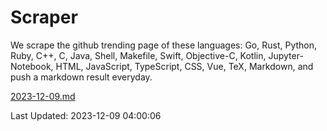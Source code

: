 # Scraper

We scrape the github trending page of these languages: Go, Rust, Python, Ruby, C++, C, Java, Shell, Makefile, Swift, Objective-C, Kotlin, Jupyter-Notebook, HTML, JavaScript, TypeScript, CSS, Vue, TeX, Markdown, and push a markdown result everyday.

[2023-12-09.md](https://github.com/yangwenmai/github-trending-backup/blob/master/2023-12-09.md)

Last Updated: 2023-12-09 04:00:06